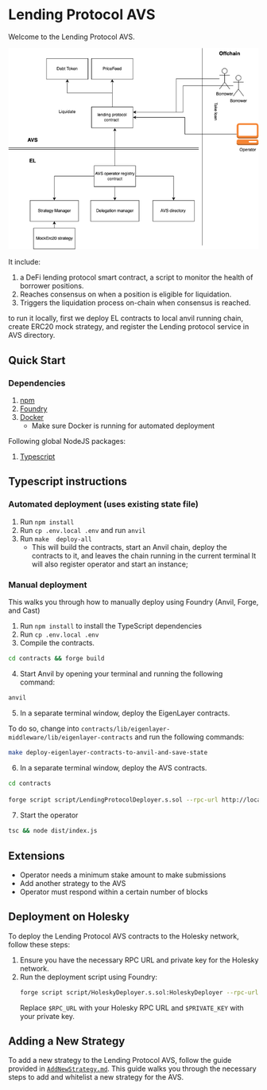 # Lending Protocol AVS

Welcome to the Lending Protocol AVS.

![lending_protocol_avs.png](./assets/lending_protocol_avs.png)

It include:
1. a DeFi lending protocol smart contract, a script to monitor the health of borrower positions.
2. Reaches consensus on when a position is eligible for liquidation.
3. Triggers the liquidation process on-chain when consensus is reached.

to run it locally, first we deploy EL contracts to local anvil running chain, create ERC20 mock strategy, and register the Lending protocol service in AVS directory.

## Quick Start

### Dependencies

1. [npm](https://docs.npmjs.com/downloading-and-installing-node-js-and-npm)
2. [Foundry](https://getfoundry.sh/)
3. [Docker](https://www.docker.com/get-started/)
   * Make sure Docker is running for automated deployment

Following global NodeJS packages:
1. [Typescript](https://github.com/microsoft/TypeScript)

## Typescript instructions

### Automated deployment (uses existing state file)

1. Run `npm install`
2. Run `cp .env.local .env` and run `anvil`
3. Run `make  deploy-all`
    * This will build the contracts, start an Anvil chain, deploy the contracts to it, and leaves the chain running in the current terminal
    It will also register operator and start an instance;


### Manual deployment

This walks you through how to manually deploy using Foundry (Anvil, Forge, and Cast)

1. Run `npm install` to install the TypeScript dependencies
2. Run `cp .env.local .env`
3. Compile the contracts.

```sh
cd contracts && forge build
```

4. Start Anvil by opening your terminal and running the following command:

```sh
anvil
```

5. In a separate terminal window, deploy the EigenLayer contracts.

To do so, change into `contracts/lib/eigenlayer-middleware/lib/eigenlayer-contracts` and run the following commands:

```sh
make deploy-eigenlayer-contracts-to-anvil-and-save-state
```

6. In a separate terminal window, deploy the AVS contracts.

```sh
cd contracts

forge script script/LendingProtocolDeployer.s.sol --rpc-url http://localhost:8545 --private-key 0xac0974bec39a17e36ba4a6b4d238ff944bacb478cbed5efcae784d7bf4f2ff80 --broadcast -v
```

7. Start the operator

```sh
tsc && node dist/index.js
```

## Extensions

- Operator needs a minimum stake amount to make submissions
- Add another strategy to the AVS
- Operator must respond within a certain number of blocks

## Deployment on Holesky

To deploy the Lending Protocol AVS contracts to the Holesky network, follow these steps:

1. Ensure you have the necessary RPC URL and private key for the Holesky network.
2. Run the deployment script using Foundry:
    ```bash
    forge script script/HoleskyDeployer.s.sol:HoleskyDeployer --rpc-url $RPC_URL --private-key $PRIVATE_KEY --broadcast -vvvv
    ```
    Replace `$RPC_URL` with your Holesky RPC URL and `$PRIVATE_KEY` with your private key.

## Adding a New Strategy

To add a new strategy to the Lending Protocol AVS, follow the guide provided in [`AddNewStrategy.md`](https://github.com/Layr-Labs/lending-protocol-avs/blob/master/AddNewStrategy.md). This guide walks you through the necessary steps to add and whitelist a new strategy for the AVS.
